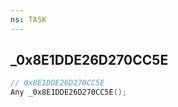 ```yaml
---
ns: TASK
---
```

## _0x8E1DDE26D270CC5E

```c
// 0x8E1DDE26D270CC5E
Any _0x8E1DDE26D270CC5E();
```

